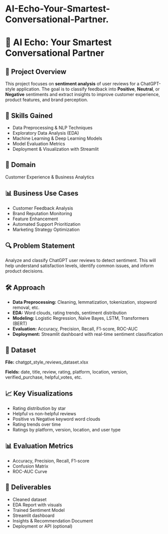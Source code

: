 # AI-Echo-Your-Smartest-Conversational-Partner.
<!DOCTYPE html>
<html lang="en">
<head>
  <meta charset="UTF-8">
  <title>AI Echo: Your Smartest Conversational Partner</title>
</head>
<body>

  <h1>🤖 AI Echo: Your Smartest Conversational Partner</h1>

  <h2>📌 Project Overview</h2>
  <p>
    This project focuses on <strong>sentiment analysis</strong> of user reviews for a ChatGPT-style application. The goal is to classify feedback into <strong>Positive</strong>, <strong>Neutral</strong>, or <strong>Negative</strong> sentiments and extract insights to improve customer experience, product features, and brand perception.
  </p>

  <h2>🧠 Skills Gained</h2>
  <ul>
    <li>Data Preprocessing & NLP Techniques</li>
    <li>Exploratory Data Analysis (EDA)</li>
    <li>Machine Learning & Deep Learning Models</li>
    <li>Model Evaluation Metrics</li>
    <li>Deployment & Visualization with Streamlit</li>
  </ul>

  <h2>🏢 Domain</h2>
  <p>Customer Experience & Business Analytics</p>

  <h2>📊 Business Use Cases</h2>
  <ul>
    <li>Customer Feedback Analysis</li>
    <li>Brand Reputation Monitoring</li>
    <li>Feature Enhancement</li>
    <li>Automated Support Prioritization</li>
    <li>Marketing Strategy Optimization</li>
  </ul>

  <h2>🔍 Problem Statement</h2>
  <p>
    Analyze and classify ChatGPT user reviews to detect sentiment. This will help understand satisfaction levels, identify common issues, and inform product decisions.
  </p>

  <h2>🛠 Approach</h2>
  <ul>
    <li><strong>Data Preprocessing:</strong> Cleaning, lemmatization, tokenization, stopword removal, etc.</li>
    <li><strong>EDA:</strong> Word clouds, rating trends, sentiment distribution</li>
    <li><strong>Modeling:</strong> Logistic Regression, Naïve Bayes, LSTM, Transformers (BERT)</li>
    <li><strong>Evaluation:</strong> Accuracy, Precision, Recall, F1-score, ROC-AUC</li>
    <li><strong>Deployment:</strong> Streamlit dashboard with real-time sentiment classification</li>
  </ul>

  <h2>📁 Dataset</h2>
  <p><strong>File:</strong> chatgpt_style_reviews_dataset.xlsx</p>
  <p><strong>Fields:</strong> date, title, review, rating, platform, location, version, verified_purchase, helpful_votes, etc.</p>

  <h2>📈 Key Visualizations</h2>
  <ul>
    <li>Rating distribution by star</li>
    <li>Helpful vs non-helpful reviews</li>
    <li>Positive vs Negative keyword word clouds</li>
    <li>Rating trends over time</li>
    <li>Ratings by platform, version, location, and user type</li>
  </ul>

  <h2>📊 Evaluation Metrics</h2>
  <ul>
    <li>Accuracy, Precision, Recall, F1-score</li>
    <li>Confusion Matrix</li>
    <li>ROC-AUC Curve</li>
  </ul>

  <h2>🚀 Deliverables</h2>
  <ul>
    <li>Cleaned dataset</li>
    <li>EDA Report with visuals</li>
    <li>Trained Sentiment Model</li>
    <li>Streamlit dashboard</li>
    <li>Insights & Recommendation Document</li>
    <li>Deployment or API (optional)</li>
  </ul>


</body>
</html>
